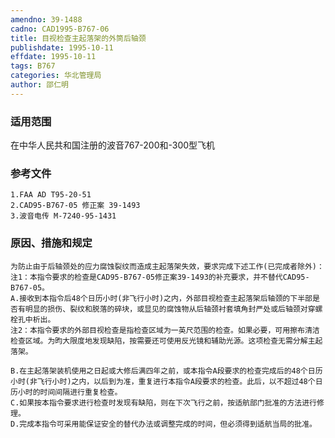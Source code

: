 ```yaml
---
amendno: 39-1488
cadno: CAD1995-B767-06
title: 目视检查主起落架的外筒后轴颈
publishdate: 1995-10-11
effdate: 1995-10-11
tags: B767
categories: 华北管理局
author: 邵仁明
---
```


### 适用范围 
在中华人民共和国注册的波音767-200和-300型飞机

<!--more-->
### 参考文件
    1.FAA AD T95-20-51
    2.CAD95-B767-05 修正案 39-1493 
    3.波音电传 M-7240-95-1431

### 原因、措施和规定 
    为防止由于后轴颈处的应力腐蚀裂纹而造成主起落架失效，要求完成下述工作(已完成者除外)： 
    注1：本指令要求的检查是CAD95-B767-05修正案39-1493的补充要求，并不替代CAD95-B767-05。 
    A.接收到本指令后48个日历小时(非飞行小时)之内，外部目视检查主起落架后轴颈的下半部是否有明显的损伤、裂纹和脱落的碎块，或显见的腐蚀物从后轴颈衬套填角封严处或后轴颈对穿螺栓孔中析出。 
    注2：本指令要求的外部目视检查是指检查区域为一英尺范围的检查。如果必要，可用擦布清洁检查区域。为昀大限度地发现缺陷，按需要还可使用反光镜和辅助光源。这项检查无需分解主起落架。 
  
    B.在主起落架装机使用之日起或大修后满四年之前，或本指令A段要求的检查完成后的48个日历小时(非飞行小时)之内，以后到为准，重复进行本指令A段要求的检查。此后，以不超过48个日历小时的时间间隔进行重复检查。
    C.如果按本指令要求进行检查时发现有缺陷，则在下次飞行之前，按适航部门批准的方法进行修理。 
    D.完成本指令可采用能保证安全的替代办法或调整完成的时间，但必须得到适航当局的批准。

